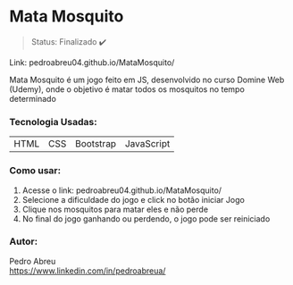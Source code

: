 # Mata Mosquito

> Status: Finalizado ✔️

Link: pedroabreu04.github.io/MataMosquito/

<p>Mata Mosquito é um jogo feito em JS, desenvolvido no curso Domine Web (Udemy), onde o objetivo é matar todos os mosquitos no tempo determinado</p>

### Tecnologia Usadas:
<table>
  <tr>
    <td>HTML</td>
    <td>CSS</td>
    <td>Bootstrap</td>
    <td>JavaScript</td>
  </tr>
</table>

### Como usar:
<ol>
  <li>Acesse o link: pedroabreu04.github.io/MataMosquito/</li>
  <li>Selecione a dificuldade do jogo e click no botão iniciar Jogo</li>
  <li>Clique nos mosquitos para matar eles e não perde</li>
  <li>No final do jogo ganhando ou perdendo, o jogo pode ser reiniciado</li>
</ol>


### Autor:
Pedro Abreu </br>
https://www.linkedin.com/in/pedroabreua/
